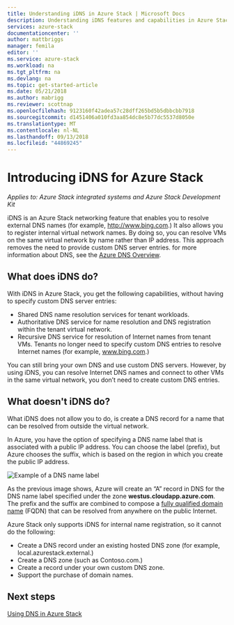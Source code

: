 ```yaml
---
title: Understanding iDNS in Azure Stack | Microsoft Docs
description: Understanding iDNS features and capabilities in Azure Stack
services: azure-stack
documentationcenter: ''
author: mattbriggs
manager: femila
editor: ''
ms.service: azure-stack
ms.workload: na
ms.tgt_pltfrm: na
ms.devlang: na
ms.topic: get-started-article
ms.date: 05/21/2018
ms.author: mabrigg
ms.reviewer: scottnap
ms.openlocfilehash: 9123160f42adea57c28dff265bd5b5dbbcbb7918
ms.sourcegitcommit: d1451406a010fd3aa854dc8e5b77dc5537d8050e
ms.translationtype: MT
ms.contentlocale: nl-NL
ms.lasthandoff: 09/13/2018
ms.locfileid: "44869245"
---
```

# <a name="introducing-idns-for-azure-stack"></a>Introducing iDNS for Azure Stack

*Applies to: Azure Stack integrated systems and Azure Stack Development Kit*

iDNS is an Azure Stack networking feature that enables you to resolve external DNS names (for example, http://www.bing.com.) It also allows you to register internal virtual network names. By doing so, you can resolve VMs on the same virtual network by name rather than IP address. This approach removes the need to provide custom DNS server entries. for more information about DNS, see the [Azure DNS Overview](https://docs.microsoft.com/en-us/azure/dns/dns-overview).

## <a name="what-does-idns-do"></a>What does iDNS do?

With iDNS in Azure Stack, you get the following capabilities, without having to specify custom DNS server entries:

- Shared DNS name resolution services for tenant workloads.
- Authoritative DNS service for name resolution and DNS registration within the tenant virtual network.
- Recursive DNS service for resolution of Internet names from tenant VMs. Tenants no longer need to specify custom DNS entries to resolve Internet names (for example, www.bing.com.)

You can still bring your own DNS and use custom DNS servers. However, by using iDNS, you can resolve Internet DNS names and connect to other VMs in the same virtual network, you don’t need to create custom DNS entries.

## <a name="what-doesnt-idns-do"></a>What doesn't iDNS do?

What iDNS does not allow you to do, is create a DNS record for a name that can be resolved from outside the virtual network.

In Azure, you have the option of specifying a DNS name label that is associated with a public IP address. You can choose the label (prefix), but Azure chooses the suffix, which is based on the region in which you create the public IP address.

![Example of a DNS name label](media/azure-stack-understanding-dns-in-tp2/image3.png)

As the previous image shows, Azure will create an “A” record in DNS for the DNS name label specified under the zone **westus.cloudapp.azure.com**. The prefix and the suffix are combined to compose a [fully qualified domain name](https://en.wikipedia.org/wiki/Fully_qualified_domain_name) (FQDN) that can be resolved from anywhere on the public Internet.

Azure Stack only supports iDNS for internal name registration, so it cannot do the following:

- Create a DNS record under an existing hosted DNS zone (for example, local.azurestack.external.)
- Create a DNS zone (such as Contoso.com.)
- Create a record under your own custom DNS zone.
- Support the purchase of domain names.

## <a name="next-steps"></a>Next steps

[Using DNS in Azure Stack](azure-stack-dns.md)
